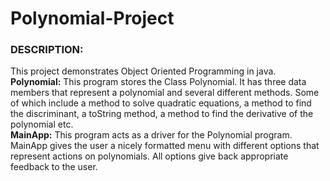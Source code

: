 # **Polynomial-Project**

### **DESCRIPTION:**
This project demonstrates Object Oriented Programming in java.  
**Polynomial:** This program stores the Class Polynomial. It has three data members that represent a polynomial and several different methods. Some of which include a method to solve quadratic equations, a method to find the discriminant, a toString method, a method to find the derivative of the polynomial etc.  
**MainApp:** This program acts as a driver for the Polynomial program. MainApp gives the user a nicely formatted menu with different options that represent actions on polynomials. All options give back appropriate feedback to the user. 